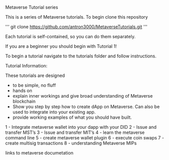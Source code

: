 Metaverse Tutorial series

This is a series of Metaverse tutorials. To begin clone this repository

'''
git clone https://github.com/antron3000/MetaverseTutorials.git
'''

Each tutorial is self-contained, so you can do them separately.

If you are a beginner you should begin with Tutorial 1!

To begin a tutorial navigate to the tutorials folder and follow instructions.

Tutorial Information:

These tutorials are designed
- to be simple, no fluff
- hands on
- explain inner workings and give broad understanding of Metaverse blockchain
- Show you step by step how to create dApp on Metaverse. Can also be used to integrate into your existing app.
- provide working examples of what you should have built.

1 - Integrate metaverse wallet into your dapp with your DID
2 - Issue and transfer MST’s
3 - Issue and transfer MIT’s
4 - learn the metaverse command line
5 - create metaverse wallet plugin
6 - execute coin swaps
7 - create multisig transactions
8 - understanding Metaverse MIPs


links to metaverse documetation
